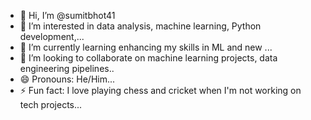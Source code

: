 - 👋 Hi, I’m @sumitbhot41
- 👀 I’m interested in data analysis, machine learning, Python development,...
- 🌱 I’m currently learning enhancing my skills in ML and new ...
- 💞️ I’m looking to collaborate on machine learning projects, data engineering pipelines..
- 😄 Pronouns: He/Him...
- ⚡ Fun fact: I love playing chess and cricket when I'm not working on tech projects...

<!---
sumitbhot41/sumitbhot41 is a ✨ special ✨ repository because its `README.md` (this file) appears on your GitHub profile.
You can click the Preview link to take a look at your changes.
--->
